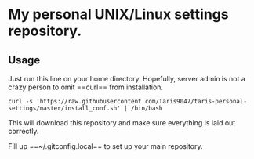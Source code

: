 # My personal UNIX/Linux settings repository.

## Usage
Just run this line on your home directory. Hopefully, server admin is not a crazy person to omit ==curl== from installation.

```shell
curl -s 'https://raw.githubusercontent.com/Taris9047/taris-personal-settings/master/install_conf.sh' | /bin/bash
```

This will download this repository and make sure everything is laid out correctly. 

Fill up ==~/.gitconfig.local== to set up your main repository.



